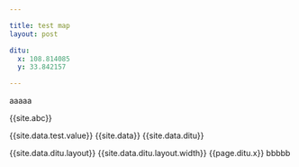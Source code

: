 ```yaml
---

title: test map
layout: post

ditu:
  x: 108.814085
  y: 33.842157

---
```


<!--div style="width:100%;height:550px;border:#ccc solid 1px;" id="dituContent"></div-->

aaaaa

{{site.abc}}

{{site.data.test.value}}
{{site.data}}
{{site.data.ditu}}

{{site.data.ditu.layout}}
{{site.data.ditu.layout.width}}
{{page.ditu.x}}
bbbbb
